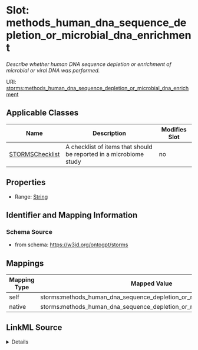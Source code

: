 

# Slot: methods_human_dna_sequence_depletion_or_microbial_dna_enrichment


_Describe whether human DNA sequence depletion or enrichment of microbial or viral DNA was performed._



URI: [storms:methods_human_dna_sequence_depletion_or_microbial_dna_enrichment](http://w3id.org/ontogpt/storms/methods_human_dna_sequence_depletion_or_microbial_dna_enrichment)



<!-- no inheritance hierarchy -->





## Applicable Classes

| Name | Description | Modifies Slot |
| --- | --- | --- |
| [STORMSChecklist](STORMSChecklist.md) | A checklist of items that should be reported in a microbiome study |  no  |







## Properties

* Range: [String](String.md)





## Identifier and Mapping Information







### Schema Source


* from schema: https://w3id.org/ontogpt/storms




## Mappings

| Mapping Type | Mapped Value |
| ---  | ---  |
| self | storms:methods_human_dna_sequence_depletion_or_microbial_dna_enrichment |
| native | storms:methods_human_dna_sequence_depletion_or_microbial_dna_enrichment |




## LinkML Source

<details>
```yaml
name: methods_human_dna_sequence_depletion_or_microbial_dna_enrichment
description: Describe whether human DNA sequence depletion or enrichment of microbial
  or viral DNA was performed.
from_schema: https://w3id.org/ontogpt/storms
rank: 1000
alias: methods_human_dna_sequence_depletion_or_microbial_dna_enrichment
owner: STORMSChecklist
domain_of:
- STORMSChecklist
slot_group: methods
range: string

```
</details>